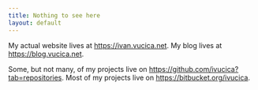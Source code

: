 ```yaml
---
title: Nothing to see here
layout: default
---
```


My actual website lives at <https://ivan.vucica.net>. My blog lives at <https://blog.vucica.net>.

Some, but not many, of my projects live on <https://github.com/ivucica?tab=repositories>.  Most of my projects live on <https://bitbucket.org/ivucica>.
